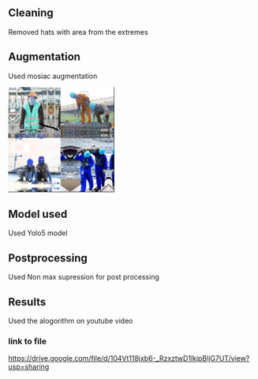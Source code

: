 ## Cleaning

Removed hats with area from the extremes

## Augmentation

Used mosiac augmentation 

![alt text](mosiac.png)

## Model used

Used Yolo5 model 

## Postprocessing

Used Non max supression for post processing


## Results

Used the alogorithm on youtube video
### link to file
https://drive.google.com/file/d/104Vt118jxb6-_RzxztwD1lkjpBljG7UT/view?usp=sharing
